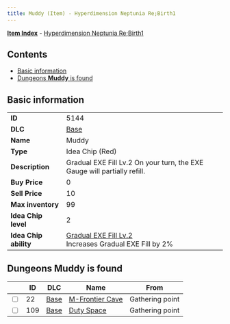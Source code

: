 ```yaml
---
title: Muddy (Item) - Hyperdimension Neptunia Re;Birth1
---
```


[**Item Index**](/neptunia/rb1/item/index.html) - [Hyperdimension Neptunia Re;Birth1](/neptunia/rb1)

## Contents

- [Basic information](#basic-information)
- [Dungeons **Muddy** is found](#dungeons-muddy-is-found)
## Basic information

|   |   |
| -- | -- |
| **ID** | 5144 |
| **DLC** | [Base](/neptunia/rb1/dlc/1-base.html) |
| **Name** | Muddy |
| **Type** | Idea Chip (Red) |
| **Description** | Gradual EXE Fill Lv.2 On your turn, the EXE Gauge will partially refill. |
| **Buy Price** | 0 |
| **Sell Price** | 10 |
| **Max inventory** | 99 |
| **Idea Chip level** | 2 |
| **Idea Chip ability** | [Gradual EXE Fill Lv.2](/neptunia/rb1/avatar/1-9643-gradual-exe-fill-lv-2.html)<br />Increases Gradual EXE Fill by 2% |


## Dungeons **Muddy** is found

|    | ID | DLC | Name | From |
| -- | -- | --- | ---- | ---- |
| <input type="checkbox" id="rb1-dungeon-1-22" class="trackbox" /> | 22 | [Base](/neptunia/rb1/dlc/1-base.html) | [M-Frontier Cave](/neptunia/rb1/dungeon/1-22-m-frontier-cave.html) | Gathering point |
| <input type="checkbox" id="rb1-dungeon-1-109" class="trackbox" /> | 109 | [Base](/neptunia/rb1/dlc/1-base.html) | [Duty Space](/neptunia/rb1/dungeon/1-109-duty-space.html) | Gathering point |
